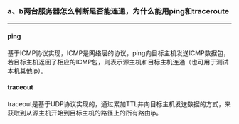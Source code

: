 ### a、b两台服务器怎么判断是否能连通，为什么能用ping和traceroute

------

#### ping

基于ICMP协议实现，ICMP是网络层的协议，ping向目标主机发送ICMP数据包，若目标主机返回了相应的ICMP包，则表示源主机和目标主机连通（也可用于测试本机其他ip）。

#### traceout

traceout是基于UDP协议实现的，通过累加TTL并向目标主机发送数据的方式，来获取到从源主机开始到目标主机的路径上的所有路由ip。